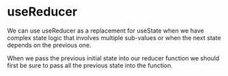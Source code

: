 # useReducer

We can use useReducer as a replacement for useState when we have complex state logic that involves multiple sub-values or when the next state depends on the previous one.

When we pass the previous initial state into our reducer function we should first be sure to pass all the previous state into the function.

